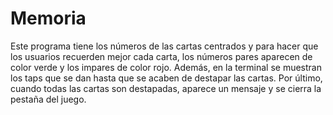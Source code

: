 # Memoria
Este programa tiene los números de las cartas centrados y para hacer que los usuarios recuerden mejor cada carta, los números pares aparecen de color verde y los impares de color rojo. Además, en la terminal se muestran los taps que se dan hasta que se acaben de destapar las cartas. Por último, cuando todas las cartas son destapadas, aparece un mensaje y se cierra la pestaña del juego.
